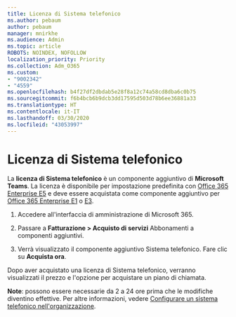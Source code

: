 ```yaml
---
title: Licenza di Sistema telefonico
ms.author: pebaum
author: pebaum
manager: mnirkhe
ms.audience: Admin
ms.topic: article
ROBOTS: NOINDEX, NOFOLLOW
localization_priority: Priority
ms.collection: Adm_O365
ms.custom:
- "9002342"
- "4559"
ms.openlocfilehash: b4f27df2dbdab5e28f8a12c74a58cd8dba6c0b75
ms.sourcegitcommit: f6b4bcb6b9dcb3dd17595d503d78b6ee36881a33
ms.translationtype: HT
ms.contentlocale: it-IT
ms.lasthandoff: 03/30/2020
ms.locfileid: "43053997"
---
```

# <a name="phone-system-license"></a>Licenza di Sistema telefonico

La **licenza di Sistema telefonico** è un componente aggiuntivo di **Microsoft Teams**. La licenza è disponibile per impostazione predefinita con [Office 365 Enterprise E5](https://www.microsoft.com/microsoft-365/business/office-365-enterprise-e5-business-software?rtc=1&activetab=pivot%3aoverviewtab) e deve essere acquistata come componente aggiuntivo per [Office 365 Enterprise E1](https://products.office.com/business/office-365-enterprise-e1-business-software) o [E3](https://products.office.com/business/office-365-enterprise-e3-business-software).

1. Accedere all'interfaccia di amministrazione di Microsoft 365.

2. Passare a **Fatturazione > Acquisto di servizi** Abbonamenti a componenti aggiuntivi. 

3. Verrà visualizzato il componente aggiuntivo Sistema telefonico. Fare clic su **Acquista ora**.

Dopo aver acquistato una licenza di Sistema telefonico, verranno visualizzati il prezzo e l'opzione per acquistare un piano di chiamata.

**Note**: possono essere necessarie da 2 a 24 ore prima che le modifiche diventino effettive. Per altre informazioni, vedere [Configurare un sistema telefonico nell'organizzazione](https://docs.microsoft.com/MicrosoftTeams/setting-up-your-phone-system). 


